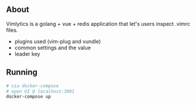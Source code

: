 ## About

Vimlytics is a golang + vue + redis application that let's users inspect .vimrc files.

- plugins used (vim-plug and vundle)
- common settings and the value
- leader key

## Running

```sh
# via docker-compose
# open UI @ localhost:3001
docker-compose up
```
